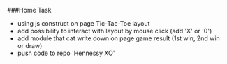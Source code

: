 ###Home Task
+ using js construct on page Tic-Tac-Toe layout
+ add possibility to interact with layout by mouse click (add 'X' or '0')
+ add module that cat write down on page game result (1st win, 2nd win or draw)
+ push code to repo 'Hennessy XO'